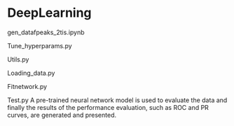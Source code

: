 # DeepLearning

gen_datafpeaks_2tis.ipynb

Tune_hyperparams.py

Utils.py

Loading_data.py

Fitnetwork.py


Test.py
A pre-trained neural network model is used to evaluate the data and finally the results of the performance evaluation, such as ROC and PR curves, are generated and presented.
